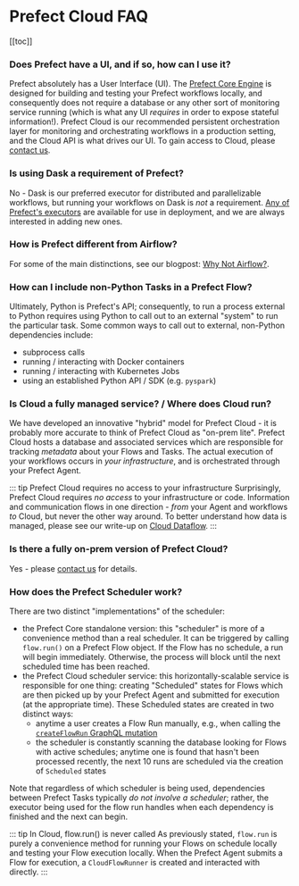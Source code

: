# Prefect Cloud FAQ

[[toc]]

### Does Prefect have a UI, and if so, how can I use it?

Prefect absolutely has a User Interface (UI).  The [Prefect Core Engine](https://github.com/PrefectHQ/prefect) is designed for building and testing your Prefect workflows locally, and consequently does not require a database or any other sort of monitoring service running (which is what any UI _requires_ in order to expose stateful information!).  Prefect Cloud is our recommended persistent orchestration layer for monitoring and orchestrating workflows in a production setting, and the Cloud API is what drives our UI. To gain access to Cloud, please [contact us](https://www.prefect.io/lighthouse-partners).

### Is using Dask a requirement of Prefect?

No - Dask is our preferred executor for distributed and parallelizable workflows, but running your workflows on Dask is _not_ a requirement.  [Any of Prefect's executors](https://docs.prefect.io/api/unreleased/engine/executors.html) are available for use in deployment, and we are always interested in adding new ones.

### How is Prefect different from Airflow?

For some of the main distinctions, see our blogpost: [Why Not Airflow?](https://medium.com/the-prefect-blog/why-not-airflow-4cfa423299c4).

### How can I include non-Python Tasks in a Prefect Flow?

Ultimately, Python is Prefect's API; consequently, to run a process external to Python requires using Python to call out to an external "system" to run the particular task.  Some common ways to call out to external, non-Python dependencies include:
- subprocess calls
- running / interacting with Docker containers
- running / interacting with Kubernetes Jobs
- using an established Python API / SDK (e.g. `pyspark`)

### Is Cloud a fully managed service? / Where does Cloud run?

We have developed an innovative "hybrid" model for Prefect Cloud - it is probably more accurate to think of Prefect Cloud as "on-prem lite".  Prefect Cloud hosts a database and associated services which are responsible for tracking _metadata_ about your Flows and Tasks.  The actual execution of your workflows occurs in _your infrastructure_, and is orchestrated through your Prefect Agent.  

::: tip Prefect Cloud requires no access to your infrastructure
Surprisingly, Prefect Cloud requires _no access_ to your infrastructure or code.  Information and communication flows in one direction - _from_ your Agent and workflows _to_ Cloud, but never the other way around. To better understand how data is managed, please see our write-up on [Cloud Dataflow](dataflow.html).
:::

### Is there a fully on-prem version of Prefect Cloud?

Yes - please [contact us](https://www.prefect.io/lighthouse-partners) for details.

### How does the Prefect Scheduler work?

There are two distinct "implementations" of the scheduler:

- the Prefect Core standalone version: this "scheduler" is more of a convenience method than a real scheduler.  It can be triggered by calling `flow.run()` on a Prefect Flow object.  If the Flow has no schedule, a run will begin immediately.  Otherwise, the process will block until the next scheduled time has been reached. 
- the Prefect Cloud scheduler service: this horizontally-scalable service is responsible for one thing: creating "Scheduled" states for Flows which are then picked up by your Prefect Agent and submitted for execution (at the appropriate time).  These Scheduled states are created in two distinct ways:
    - anytime a user creates a Flow Run manually, e.g., when calling the [`createFlowRun` GraphQL mutation](cloud_concepts/flow_runs.html#creating-a-flow-run)
    - the scheduler is constantly scanning the database looking for Flows with active schedules; anytime one is found that hasn't been processed recently, the next 10 runs are scheduled via the creation of `Scheduled` states

Note that regardless of which scheduler is being used, dependencies between Prefect Tasks typically _do not involve a scheduler_; rather, the executor being used for the flow run handles when each dependency is finished and the next can begin.

::: tip In Cloud, flow.run() is never called
As previously stated, `flow.run` is purely a convenience method for running your Flows on schedule locally and testing your Flow execution locally.  When the Prefect Agent submits a Flow for execution, a `CloudFlowRunner` is created and interacted with directly.
:::
